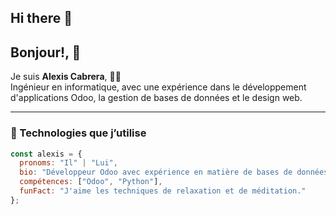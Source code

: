 ## Hi there 👋

<!--
**acpMicrocom/acpMicrocom** is a ✨ _special_ ✨ repository because its `README.md` (this file) appears on your GitHub profile.

Here are some ideas to get you started:

- 🔭 I’m currently working on ...
- 🌱 I’m currently learning ...
- 👯 I’m looking to collaborate on ...
- 🤔 I’m looking for help with ...
- 💬 Ask me about ...
- 📫 How to reach me: ...
- 😄 Pronouns: ...
- ⚡ Fun fact: ...
-->

## Bonjour!, 👋
Je suis **Alexis Cabrera**, 🧑‍💻  
Ingénieur en informatique, avec une expérience dans le développement d'applications Odoo, la gestion de bases de données et le design web.

---

### 🌟 Technologies que j’utilise
```javascript
const alexis = {
  pronoms: "Il" | "Lui",
  bio: "Développeur Odoo avec expérience en matière de bases de données et de conception de sites web.",
  compétences: ["Odoo", "Python"],
  funFact: "J'aime les techniques de relaxation et de méditation."
};
